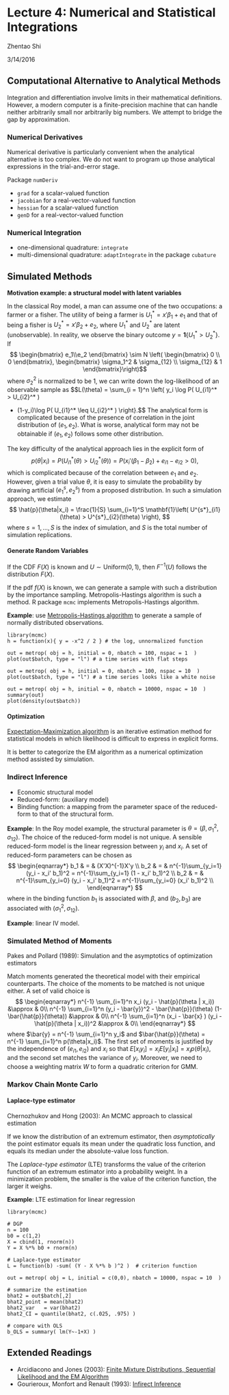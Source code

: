 # Lecture 4: Numerical and Statistical Integrations

Zhentao Shi

3/14/2016

## Computational Alternative to Analytical Methods

Integration and differentiation involve limits in their mathematical definitions. However, a modern computer is a finite-precision machine that can handle neither arbitrarily small nor arbitrarily big numbers. We attempt to bridge the gap by approximation.

### Numerical Derivatives

Numerical derivative is particularly convenient when the analytical alternative is
too complex. We do not want to program up those analytical expressions in the
trial-and-error stage.

Package `numDeriv`

* `grad` for a scalar-valued function
* `jacobian` for a real-vector-valued function
* `hessian` for a scalar-valued function
* `genD` for a real-vector-valued function


### Numerical Integration

* one-dimensional quadrature: `integrate`
* multi-dimensional quadrature: `adaptIntegrate` in the package `cubature`

## Simulated Methods

**Motivation example: a structural model with latent variables**

In the classical Roy model, a man can assume one of the two occupations: a farmer or a fisher. The utility of being a farmer is $U_1^{*} = x' \beta_1 + e_1$ and that of being a fisher is $U_2^{*} = x' \beta_2 + e_2$, where $U_1^{*}$ and $U_2^{*}$ are latent (unobservable). In reality, we observe the binary outcome $y=\mathbf{1}\{U_1^{*}> U_2^{*}\}$. If
$$
\begin{bmatrix}
e_1\\e_2
\end{bmatrix}
\sim N \left(
\begin{bmatrix}
0 \\ 0
\end{bmatrix},
  \begin{bmatrix}
  \sigma_1^2 & \sigma_{12} \\ \sigma_{12} & 1
  \end{bmatrix}\right)$$
where $\sigma_2^2$ is normalized to be 1, we can write down the log-likelihood of an observable sample as
$$L(\theta) = \sum_{i = 1}^n  \left\{ y_i \log P( U_{i1}^* > U_{i2}^* )
+ (1-y_i)\log P( U_{i1}^* \leq  U_{i2}^* ) \right\}.$$
The analytical form is complicated because of the presence of correlation in the joint distribution of $(e_1, e_2)$. What is worse, analytical form may not be obtainable if $(e_1, e_2)$ follows some other distribution.

The key difficulty of the analytical approach lies in the explicit form of
$$p(\theta|x_i) = P\left( U^*_{i1}(\theta) > U^*_{i2}(\theta) \right)
= P\left( x_i'(\beta_1 - \beta_2) + e_{i1} - e_{i2} > 0 \right), $$
which is complicated because of the correlation between $e_1$ and $e_2$.
However, given a trial value $\theta$, it is easy to simulate the probability by drawing artificial $(e^s_1, e^s_2)$ from a proposed distribution. In such a simulation approach, we estimate
$$
\hat{p}(\theta|x_i) = \frac{1}{S} \sum_{i=1}^S \mathbf{1}\left( U^{s*}_{i1}(\theta) > U^{s*}_{i2}(\theta) \right),
$$
where $s=1,\ldots,S$ is the index of simulation, and $S$ is the total number of simulation replications.

#### Generate Random Variables

If the CDF $F(X)$ is known and $U\sim \mathrm{Uniform}(0,1)$, then $F^{-1}(U)$ follows the distribution $F(X)$.

If the pdf $f(X)$ is known, we can generate a sample with such a distribution by the importance sampling.
Metropolis-Hastings algorithm is such a method.
R package `mcmc` implements Metropolis-Hastings algorithm.

**Example**: use [Metropolis-Hastings algorithm](https://en.wikipedia.org/wiki/Metropolis%E2%80%93Hastings_algorithm) to generate a sample of normally distributed observations.
```{r}
library(mcmc)
h = function(x){ y = -x^2 / 2 } # the log, unnormalized function

out = metrop( obj = h, initial = 0, nbatch = 100, nspac = 1  )
plot(out$batch, type = "l") # a time series with flat steps

out = metrop( obj = h, initial = 0, nbatch = 100, nspac = 10  )
plot(out$batch, type = "l") # a time series looks like a white noise

out = metrop( obj = h, initial = 0, nbatch = 10000, nspac = 10  )
summary(out)
plot(density(out$batch))
```


#### Optimization

[Expectation-Maximization algorithm](http://en.wikipedia.org/wiki/Expectation%E2%80%93maximization_algorithm) is an iterative estimation method for statistical models in which likelihood is difficult to express in explicit forms.

It is better to categorize the EM algorithm as a numerical optimization method assisted by simulation.

### Indirect Inference

* Economic structural model
* Reduced-form: (auxiliary model)
* Binding function: a mapping from the parameter space of the reduced-form to that
of the structural form.

**Example**: In the Roy model example, the structural parameter is $\theta = (\beta, \sigma_1^2, \sigma_{12} )$. The choice of the reduced-form model is not unique.
A sensible reduced-form model is the linear regression between $y_i$ and $x_i$.
A set of reduced-form parameters can be chosen as
$$
\begin{eqnarray*}
b_1 & = & (X'X)^{-1}X'y \\
b_2 & = & n^{-1}\sum_{y_i=1} (y_i - x_i' b_1)^2 = n^{-1}\sum_{y_i=1} (1 - x_i' b_1)^2  \\
b_2 & = & n^{-1}\sum_{y_i=0} (y_i - x_i' b_1)^2 = n^{-1}\sum_{y_i=0} (x_i' b_1)^2 \\
\end{eqnarray*}
$$
where in the binding function $b_1$ is associated with $\beta$, and $(b_2,b_3)$ are associated with $(\sigma_1^2,\sigma_{12})$.

**Example**: linear IV model.


### Simulated Method of Moments

Pakes and Pollard (1989): Simulation and the asymptotics of optimization estimators

Match moments generated the theoretical model with their empirical counterparts. The choice of the moments to be matched is not unique either. A set of valid choice is
$$
\begin{eqnarray*}
n^{-1} \sum_{i=1}^n x_i (y_i - \hat{p}(\theta | x_i)) &\approx & 0\\
n^{-1} \sum_{i=1}^n (y_i - \bar{y})^2 - \bar{\hat{p}}(\theta) (1- \bar{\hat{p}}(\theta)) &\approx & 0\\
n^{-1} \sum_{i=1}^n (x_i - \bar{x} ) (y_i - \hat{p}(\theta | x_i))^2 &\approx & 0\\
\end{eqnarray*}
$$
where $\bar{y} = n^{-1} \sum_{i=1}^n y_i$ and
$\bar{\hat{p}}(\theta) = n^{-1} \sum_{i=1}^n p(\theta|x_i)$.
The first set of moments is justified by the independence of $(e_{i1}, e_{i2})$ and $x_i$ so that $E[x_i y_i] = x_i E[y_i | x_i] = x_i p(\theta|x_i)$, and the second set matches the variance of $y_i$.
Moreover, we need to choose a weighting matrix $W$ to form a quadratic criterion for GMM.




### Markov Chain Monte Carlo

#### Laplace-type estimator

Chernozhukov and Hong (2003): An MCMC approach to classical estimation


If we know the distribution of an extremum estimator, then *asymptotically* the point estimator equals its mean under the quadratic loss function, and equals its median under the absolute-value loss function.

The *Laplace-type estimator* (LTE) transforms the value of the criterion function of an extremum estimator into a probability weight. In a minimization problem, the smaller is the value of the criterion function, the larger it weighs.

**Example**: LTE estimation for linear regression
```
library(mcmc)

# DGP
n = 100
b0 = c(1,2)
X = cbind(1, rnorm(n))
Y = X %*% b0 + rnorm(n)

# Laplace-type estimator
L = function(b) -sum( (Y - X %*% b )^2 )  # criterion function

out = metrop( obj = L, initial = c(0,0), nbatch = 10000, nspac = 10  )

# summarize the estimation
bhat2 = out$batch[,2]
bhat2_point = mean(bhat2)
bhat2_var   = var(bhat2)
bhat2_CI = quantile(bhat2, c(.025, .975) )

# compare with OLS
b_OLS = summary( lm(Y~-1+X) )
```





## Extended Readings

* Arcidiacono and Jones (2003): [Finite Mixture Distributions, Sequential Likelihood and the EM Algorithm](http://www.jstor.org/stable/1555527?seq=1#page_scan_tab_contents)
* Gourieroux, Monfort and Renault (1993): [Infirect Inference](http://onlinelibrary.wiley.com/doi/10.1002/jae.3950080507/abstract)
